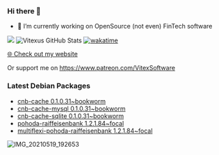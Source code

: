 ### Hi there 👋

- 🔭 I’m currently working on OpenSource  (not even) FinTech software

![](https://komarev.com/ghpvc/?username=Vitexus)
![Vitexus GitHub Stats](https://github-readme-stats.vercel.app/api?username=Vitexus&show_icons=true)
[![wakatime](https://wakatime.com/badge/user/5abba9ca-813e-43ac-9b5f-b1cfdf3dc1c7.svg)](https://wakatime.com/@5abba9ca-813e-43ac-9b5f-b1cfdf3dc1c7)

<p><a href="https://vitexsoftware.cz">🌐 Check out my website</a></p>

Or support me on https://www.patreon.com/VitexSoftware

### Latest Debian Packages
<!-- DEBIAN-PACKAGES-LIST:START -->
- [cnb-cache 0.1.0.31~bookworm](https://repo.vitexsoftware.com/package.php?package=cnb-cache)
- [cnb-cache-mysql 0.1.0.31~bookworm](https://repo.vitexsoftware.com/package.php?package=cnb-cache-mysql)
- [cnb-cache-sqlite 0.1.0.31~bookworm](https://repo.vitexsoftware.com/package.php?package=cnb-cache-sqlite)
- [pohoda-raiffeisenbank 1.2.1.84~focal](https://repo.vitexsoftware.com/package.php?package=pohoda-raiffeisenbank)
- [multiflexi-pohoda-raiffeisenbank 1.2.1.84~focal](https://repo.vitexsoftware.com/package.php?package=multiflexi-pohoda-raiffeisenbank)
<!-- DEBIAN-PACKAGES-LIST:END -->

![IMG_20210519_192653](https://user-images.githubusercontent.com/2621130/120022731-1bd48900-bfed-11eb-90f9-4f88f560b8b7.jpg)

<!--
**Vitexus/Vitexus** is a ✨ _special_ ✨ repository because its `README.md` (this file) appears on your GitHub profile.

Here are some ideas to get you started:

- 🌱 I’m currently learning ...
- 👯 I’m looking to collaborate on ...
- 🤔 I’m looking for help with ...
- 💬 Ask me about ...
- 📫 How to reach me: ...
- 😄 Pronouns: ...
- ⚡ Fun fact: ...
-->



